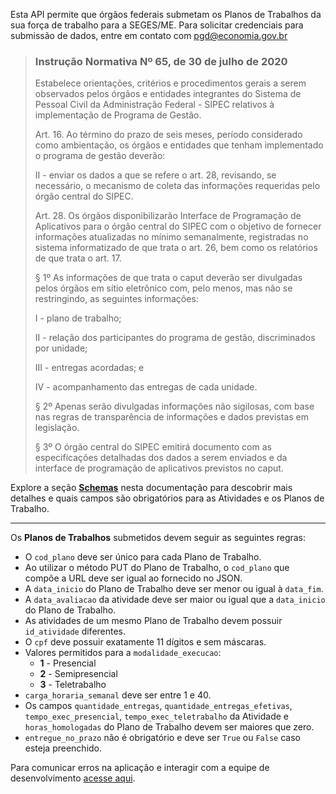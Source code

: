 Esta API permite que órgãos federais submetam os Planos de Trabalhos da sua força de trabalho para a SEGES/ME.
Para solicitar credenciais para submissão de dados, entre em contato com [pgd@economia.gov.br](mailto:pgd@economia.gov.br)

> ### Instrução Normativa Nº 65, de 30 de julho de 2020
> 
> Estabelece orientações, critérios e procedimentos gerais a serem
> observados pelos órgãos e entidades integrantes do Sistema de Pessoal
> Civil da Administração Federal - SIPEC relativos à implementação de
> Programa de Gestão.
> 
> Art. 16. Ao término do prazo de seis meses, período considerado como
> ambientação, os órgãos e entidades que tenham implementado o programa de
> gestão deverão:
> 
> II - enviar os dados a que se refere o art. 28, revisando, se
> necessário, o mecanismo de coleta das informações requeridas pelo órgão
> central do SIPEC.
> 
> Art. 28. Os órgãos disponibilizarão Interface de Programação de
> Aplicativos para o órgão central do SIPEC com o objetivo de fornecer
> informações atualizadas no mínimo semanalmente, registradas no sistema
> informatizado de que trata o art. 26, bem como os relatórios de que
> trata o art. 17.
> 
> § 1º As informações de que trata o caput deverão ser divulgadas pelos
> órgãos em sítio eletrônico com, pelo menos, mas não se restringindo, as
> seguintes informações:
> 
> I - plano de trabalho;
> 
> II - relação dos participantes do programa de gestão, discriminados por
> unidade;
> 
> III - entregas acordadas; e
> 
> IV - acompanhamento das entregas de cada unidade.
> 
> § 2º Apenas serão divulgadas informações não sigilosas, com base nas
> regras de transparência de informações e dados previstas em legislação.
> 
> § 3º O órgão central do SIPEC emitirá documento com as especificações
> detalhadas dos dados a serem enviados e da interface de programação de
> aplicativos previstos no caput.

Explore a seção [**Schemas**](#model-AtividadeSchema) nesta documentação
para descobrir mais detalhes e quais campos são obrigatórios para as
Atividades e os Planos de Trabalho.

-------

Os **Planos de Trabalhos** submetidos devem seguir as seguintes regras:
* O `cod_plano` deve ser único para cada Plano de Trabalho.
* Ao utilizar o método PUT do Plano de Trabalho, o `cod_plano` que
  compõe a URL deve ser igual ao fornecido no JSON.
* A `data_inicio` do Plano de Trabalho deve ser menor ou igual à `data_fim`.
* A `data_avaliacao` da atividade deve ser maior ou igual que a
  `data_inicio` do Plano de Trabalho.
* As atividades de um mesmo Plano de Trabalho devem possuir
  `id_atividade` diferentes.
* O `cpf` deve possuir exatamente 11 dígitos e sem máscaras.
* Valores permitidos para a `modalidade_execucao`:
  * **1** - Presencial
  * **2** - Semipresencial
  * **3** - Teletrabalho
* `carga_horaria_semanal` deve ser entre 1 e 40.
* Os campos `quantidade_entregas`, `quantidade_entregas_efetivas`,
  `tempo_exec_presencial`, `tempo_exec_teletrabalho` da Atividade e
  `horas_homologadas` do Plano de Trabalho devem ser maiores que zero.
* `entregue_no_prazo` não é obrigatório e deve ser `True` ou `False`
  caso esteja preenchido.

Para comunicar erros na aplicação e interagir com a equipe de
desenvolvimento
[acesse aqui](https://github.com/economiagovbr/api-pgd/issues).
